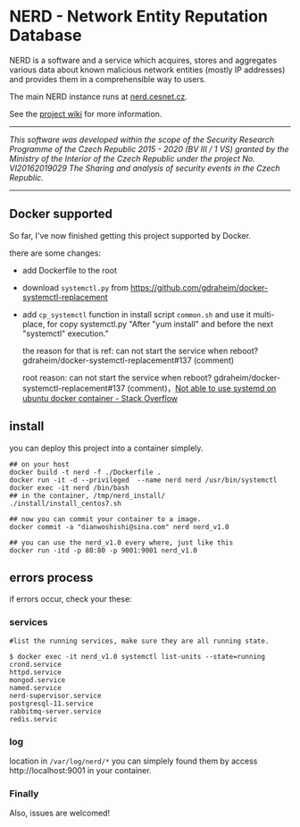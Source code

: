 # NERD - Network Entity Reputation Database

NERD is a software and a service which acquires, stores and aggregates various data about known malicious network entities (mostly IP addresses) and provides them in a comprehensible way to users.

The main NERD instance runs at [nerd.cesnet.cz](https://nerd.cesnet.cz/).

See the [project wiki](https://github.com/CESNET/NERD/wiki) for more information.

---

_This software was developed within the scope of the Security Research
Programme of the Czech Republic 2015 - 2020 (BV III / 1 VS) granted by
the Ministry of the Interior of the Czech Republic under the project No.
VI20162019029 The Sharing and analysis of security events in the Czech
Republic._

---

## Docker supported

So far, I've now finished getting this project supported by Docker.

there are some changes:

- add Dockerfile to the root

- download `systemctl.py` from https://github.com/gdraheim/docker-systemctl-replacement

- add `cp_systemctl` function in install script `common.sh` and use it multi-place, for copy systemctl.py "After "yum install" and before the next "systemctl" execution."
  
  the reason for that is ref: can not start the service when reboot? gdraheim/docker-systemctl-replacement#137 (comment)
  
  root reason: can not start the service when reboot? gdraheim/docker-systemctl-replacement#137 (comment)，[Not able to use systemd on ubuntu docker container - Stack Overflow](https://stackoverflow.com/questions/39169403/not-able-to-use-systemd-on-ubuntu-docker-container)

## install

you can deploy this project into a container simplely.

```
## on your host
docker build -t nerd -f ./Dockerfile .
docker run -it -d --privileged  --name nerd nerd /usr/bin/systemctl
docker exec -it nerd /bin/bash
## in the container, /tmp/nerd_install/
./install/install_centos7.sh 

## now you can commit your container to a image. 
docker commit -a "dianwoshishi@sina.com" nerd nerd_v1.0

## you can use the nerd_v1.0 every where, just like this 
docker run -itd -p 80:80 -p 9001:9001 nerd_v1.0
```

## errors process

if errors occur, check your these:

### services

```shell
#list the running services, make sure they are all running state.

$ docker exec -it nerd_v1.0 systemctl list-units --state=running
crond.service
httpd.service
mongod.service
named.service
nerd-supervisor.service
postgresql-11.service
rabbitmq-server.service
redis.servic
```

### log

location in `/var/log/nerd/*`
you can simplely found them by access http://localhost:9001 in your container.

### Finally

Also, issues are welcomed!